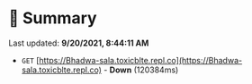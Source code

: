 # 📖 Summary
Last updated: **9/20/2021, 8:44:11 AM**

- `GET` [https://Bhadwa-sala.toxicblte.repl.co](https://Bhadwa-sala.toxicblte.repl.co) - **Down** (120384ms)
